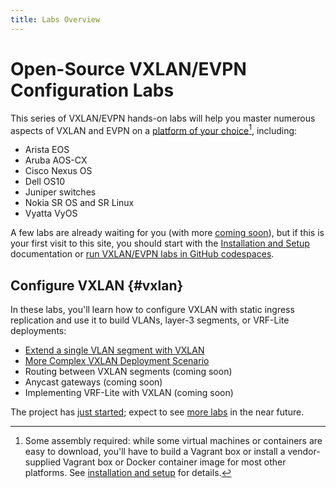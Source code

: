 ```yaml
---
title: Labs Overview
---
```

# Open-Source VXLAN/EVPN Configuration Labs

This series of VXLAN/EVPN hands-on labs will help you master numerous aspects of VXLAN and EVPN on a [platform of your choice](https://netlab.tools/module/vxlan/#platform-support)[^PC], including:

* Arista EOS
* Aruba AOS-CX
* Cisco Nexus OS
* Dell OS10
* Juniper switches
* Nokia SR OS and SR Linux
* Vyatta VyOS

[^PC]: Some assembly required: while some virtual machines or containers are easy to download, you'll have to build a Vagrant box or install a vendor-supplied Vagrant box or Docker container image for most other platforms. See [installation and setup](1-setup.md) for details.

A few labs are already waiting for you (with more [coming soon](3-upcoming.md)), but if this is your first visit to this site, you should start with the [Installation and Setup](1-setup.md) documentation or [run VXLAN/EVPN labs in GitHub codespaces](4-codespaces.md).

## Configure VXLAN {#vxlan}

In these labs, you'll learn how to configure VXLAN with static ingress replication and use it to build VLANs, layer-3 segments, or VRF-Lite deployments:

* [Extend a single VLAN segment with VXLAN](vxlan/1-single.md)
* [More Complex VXLAN Deployment Scenario](vxlan/2-complex.md)
* Routing between VXLAN segments (coming soon)
* Anycast gateways (coming soon)
* Implementing VRF-Lite with VXLAN (coming soon)

The project has [just started](99-about.md); expect to see [more labs](3-upcoming.md) in the near future.
